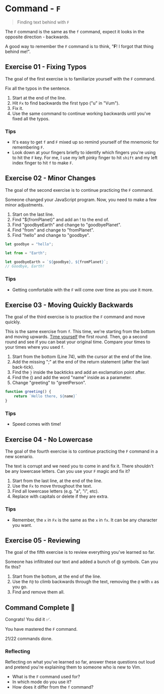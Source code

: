 # Command - `F`

> Finding text behind with `F`

The `F` command is the same as the `f` command, expect it looks in the opposite direction - backwards.

A good way to remember the `F` command is to think, "**F**! I forgot that thing behind me!".

## Exercise 01  - Fixing Typos

The goal of the first exercise is to familiarize yourself with the `F` command.

Fix all the typos in the sentence.

1. Start at the end of the line.
2. Hit `Fx` to find backwards the first typo ("u" in "Vum").
3. Fix it.
4. Use the same command to continue working backwards until you've fixed all the typos.

<!-- Text for exercise starts

Yuo are so cclose to the end of the exercises?. Hoow arRe you feeliig about your Vum skillz?

Text for exercise ends -->

### Tips

- It's easy to get `f` and `F` mixed up so remind yourself of the mnemonic for remembering `F`.
- Look down at your fingers briefly to identify which fingers you're using to hit the `F` key. For me, I use my left pinky finger to hit `shift` and my left index finger to hit `f` to make `F`.

## Exercise 02 - Minor Changes

The goal of the second exercise is to continue practicing the `F` command.

Someone changed your JavaScript program. Now, you need to make a few minor adjustments.

1. Start on the last line.
2. Find "${fromPlanet}" and add an ! to the end of.
3. Find "goodbyeEarth" and change to "goodbyePlanet".
4. Find "from" and change to "fromPlanet".
5. Find "hello" and change to "goodbye".

<!-- Text for exercise starts -->

```javascript
let goodbye = "hello";

let from = "Earth";

let goodbyeEarth = `${goodbye}, ${fromPlanet}`;
// Goodbye, Earth!
```

<!-- Text for exercise ends -->

### Tips

- Getting comfortable with the `F` will come over time as you use it more.

## Exercise 03  - Moving Quickly Backwards
The goal of the third exercise is to practice the `F` command and move quickly.

This is the same exercise from `f`. This time, we're starting from the bottom and moving upwards. [Time yourself](https://www.google.com/search?q=stopwatch) the first round. Then, go a second round and see if you can beat your original time. Compare your times to your times where you used `f`.

1. Start from the bottom (Line 74), with the cursor at the end of the line.
2. Add the missing ";" at the end of the return statement (after the last back-tick).
4. Find the `}` inside the backticks and add an exclamation point after.
5. Find the () and add the word "name" inside as a parameter.
6. Change "greeting" to "greetPerson".

<!-- Text for exercise starts -->

```javascript
function greeting() {
    return `Hello there, ${name}`
}
```

<!-- Text for exercise ends -->

### Tips

- Speed comes with time!

## Exercise 04 - No Lowercase

The goal of the fourth exercise is to continue practicing the `F` command in a new scenario.

The text is corrupt and we need you to come in and fix it. There shouldn't be any lowercase letters. Can you use your `F` magic and fix it?

1. Start from the last line, at the end of the line.
2. Use the `Fx` to move throughout the text.
3. Find all lowercase letters (e.g. "a", "i", etc).
4. Replace with capitals or delete if they are extra.

<!-- Text for exercise starts

IF YOU WAaNT TtO GeET YoOUR PpOINT ACROsS, SOMEtIMES YoU NEEeD TO SsHOUuT!

AS YOoU READ THIsS, CAN YOU HEAR HOow LOuUD Ii AM ThHANKS TO THE CAaPITALS?

Text for exercise ends -->

### Tips

- Remember, the `x` in `Fx` is the same as the `x` in `fx`. It can be any character you want.

## Exercise 05 - Reviewing

The goal of the fifth exercise is to review everything you've learned so far.

Someone has infiltrated our text and added a bunch of @ symbols. Can you fix this?

1. Start from the bottom, at the end of the line.
2. Use the `F@` to climb backwards through the text, removing the `@` with `x` as you go.
3. Find and remove them all.

<!-- Text for exercise starts

- `h` move left toward the *house*
- `j` move@ down (*jumping* off a ledge)
- `k` move up (*kicking* a @ soccer ball upward)
- `l` move right (*l@eft*to right, like English)
- `i` let me *insert* @text
- `A` let me *Append* text
- `I` let me *Initially* insert text
- `x` let me *ex-out* a character
- `r` let me *replace* a character
- `o` insert a line @below the *original* line
- `O` insert a line *Over* the current line
- `w` move word @by word
- `e` move *end* of word by end of word
- `b` move *backwards* word by word
- `a@` let me insert text *after* the cursor
- `d` lets me *delete* text
- `c` lets me *change* text
- `y` l@ets me *yank* text and `p` lets me *paste* text
- `v` lets you select text@ in *visual* mode
- `f` lets you *find* t@ext
- `F` lets you *Find* text backwards

Text for exercise ends -->

## Command Complete 🎉

Congrats! You did it ✅.

You have mastered the `F` command.

21/22 commands done.

### Reflecting

Reflecting on what you've learned so far, answer these questions out loud and pretend you're explaining them to someone who is new to Vim.

- What is the `F` command used for?
- In which mode do you use it?
- How does it differ from the `f` command?